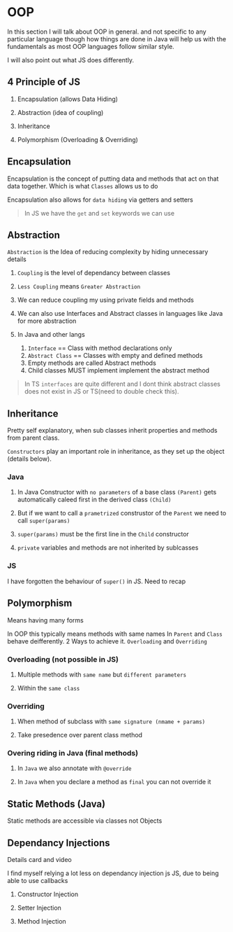 # OOP

In this section I will talk about OOP in general. and not specific to any particular language though how things are done in Java will help us with the fundamentals as most OOP languages follow similar style.

I will also point out what JS does differently.

## 4 Principle of JS

1. Encapsulation (allows Data Hiding)

2. Abstraction (idea of coupling)

3. Inheritance

4. Polymorphism (Overloading & Overriding)

## Encapsulation

Encapsulation is the concept of putting data and methods that act on that data together. Which is what `Classes` allows us to do

Encapsulation also allows for `data hiding` via getters and setters

> In JS we have the `get` and `set` keywords we can use

## Abstraction

`Abstraction` is the Idea of reducing complexity by hiding unnecessary details

1. `Coupling` is the level of dependancy between classes

2. `Less Coupling` means `Greater Abstraction`

3. We can reduce coupling my using private fields and methods

4. We can also use Interfaces and Abstract classes in languages like Java for more abstraction

5. In Java and other langs
   1. `Interface` == Class with method declarations only
   2. `Abstract Class` == Classes with empty and defined methods
   3. Empty methods are called Abstract methods
   4. Child classes MUST implement implement the abstract method

> In TS `interfaces` are quite different and I dont think abstract classes does not exist in JS or TS(need to double check this).

## Inheritance

Pretty self explanatory, when sub classes inherit properties and methods from parent class.

`Constructors` play an important role in inheritance, as they set up the object (details below).

### Java

1. In Java Constructor with `no parameters` of a base class `(Parent)` gets automatically caleed first in the derived class `(Child)`

2. But if we want to call a `prametrized` construstor of the `Parent` we need to call `super(params)`

3. `super(params)` must be the first line in the `Child` constructor

4. `private` variables and methods are not inherited by sublcasses

### JS

I have forgotten the behaviour of `super()` in JS. Need to recap

## Polymorphism

Means having many forms

In OOP this typically means methods with same names In `Parent` and `Class` behave deifferently. 2 Ways to achieve it. `Overloading` and `Overriding`

### Overloading (not possible in JS)

1. Multiple methods with `same name` but `different parameters`

2. Within the `same class`

### Overriding

1. When method of subclass with `same signature (nmame + params)`

2. Take presedence over parent class method

### Overing riding in Java (final methods)

1. In `Java` we also annotate with `@override`

2. In `Java` when you declare a method as `final` you can not override it

## Static Methods (Java)

Static methods are accessible via classes not Objects

## Dependancy Injections

Details card and video

I find myself relying a lot less on dependancy injection js JS, due to being able to use callbacks

1. Constructor Injection

2. Setter Injection

3. Method Injection
